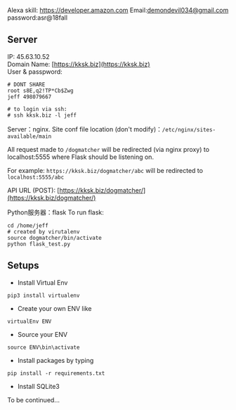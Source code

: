 Alexa skill:
https://developer.amazon.com
Email:demondevil034@gmail.com
password:asr@18fall

## Server

IP: 45.63.10.52  
Domain Name: [https://kksk.biz](https://kksk.biz)  
User & passpword:

```
# DONT SHARE
root s8E,q2!TP*Cb$Zwg
jeff 498079667

# to login via ssh:
# ssh kksk.biz -l jeff
```

Server：nginx. Site conf file location (don't modify)：`/etc/nginx/sites-available/main`  

All request made to `/dogmatcher` will be redirected (via nginx proxy) to localhost:5555 where Flask should be listening on.   

For example: `https://kksk.biz/dogmatcher/abc` will be redirected to `localhost:5555/abc`


API URL (POST): [https://kksk.biz/dogmatcher/](https://kksk.biz/dogmatcher/)

Python服务器：flask
To run flask:

```
cd /home/jeff
# created by virutalenv
source dogmatcher/bin/activate
python flask_test.py
```

## Setups

* Install Virtual Env
```
pip3 install virtualenv 
```

* Create your own ENV like
```
virtualEnv ENV
```

* Source your ENV
```
source ENV\bin\activate
```

* Install packages by typing
```
pip install -r requirements.txt
```

* Install SQLite3

To be continued...
